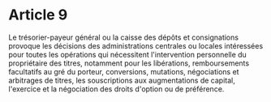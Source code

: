 # Article 9

Le trésorier-payeur général ou la caisse des dépôts et consignations provoque les décisions des administrations centrales ou locales intéressées pour toutes les opérations qui nécessitent l'intervention personnelle du propriétaire des titres, notamment pour les libérations, remboursements facultatifs au gré du porteur, conversions, mutations, négociations et arbitrages de titres, les souscriptions aux augmentations de capital, l'exercice et la négociation des droits d'option ou de préférence.
